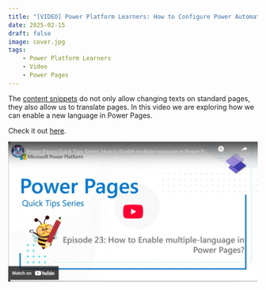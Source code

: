 ```yaml
---
title: "[VIDEO] Power Platform Learners: How to Configure Power Automate cloud flows in Power Pages?"
date: 2025-02-15
draft: false
image: cover.jpg
tags: 
    - Power Platform Learners
    - Video
    - Power Pages
---
```


The [content snippets](/post/ppl/power-pages-snippets) do not only allow changing texts on standard pages, they also allow us to translate pages. In this video we are exploring how we can enable a new language in Power Pages.

Check it out [here](https://youtu.be/UBltc6haCwQ).

[![](video.jpg)](https://youtu.be/UBltc6haCwQ)
